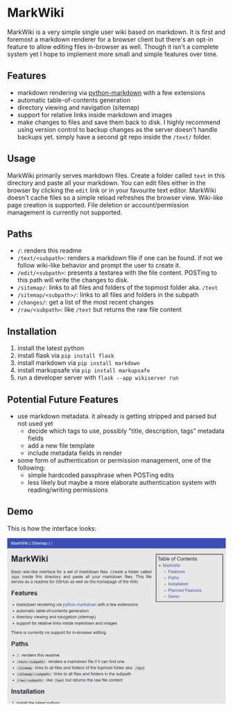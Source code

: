 # MarkWiki
MarkWiki is a very simple single user wiki based on markdown. It is first and foremost a markdown renderer for a browser client but there's an opt-in feature to allow editing files in-browser as well. Though it isn't a complete system yet I hope to implement more small and simple features over time. 

## Features
- markdown rendering via [python-markdown](https://python-markdown.github.io/) with a few extensions
- automatic table-of-contents generation
- directory viewing and navigation (sitemap)
- support for relative links inside markdown and images
- make changes to files and save them back to disk. I highly recommend using version control to backup changes as the server doesn't handle backups yet. simply have a second git repo inside the `/text/` folder.

## Usage
MarkWiki primarily serves markdown files. Create a folder called `text` in this directory and paste all your markdown. You can edit files either in the browser by clicking the `edit` link or in your favourite text editor. MarkWiki doesn't cache files so a simple reload refreshes the browser view. Wiki-like page creation is supported. File deletion or account/permission management is currently not supported.

## Paths
- `/`: renders this readme
- `/text/<subpath>`: renders a markdown file if one can be found. if not we follow wiki-like behavior and prompt the user to create it.
- `/edit/<subpath>`: presents a textarea with the file content. POSTing to this path will write the changes to disk.
- `/sitemap/`: links to all files and folders of the topmost folder aka. `/text`
- `/sitemap/<subpath>/`: links to all files and folders in the subpath
- `/changes/`: get a list of the most recent changes
- `/raw/<subpath>`: like `/text` but returns the raw file content

## Installation
1. install the latest python
2. install flask via `pip install flask`
3. install markdown via `pip install markdown`
4. install markupsafe via `pip install markupsafe`
5. run a developer server with `flask --app wikiserver run`

## Potential Future Features
- use markdown metadata. it already is getting stripped and parsed but not used yet
  - decide which tags to use, possibly "title, description, tags" metadata fields
  - add a new file template
  - include metadata fields in render 
- some form of authentication or permission management, one of the following:
  - simple hardcoded passphrase when POSTing edits
  - less likely but maybe a more elaborate authentication system with reading/writing permissions

## Demo
This is how the interface looks:

![img](static/demo.png)
